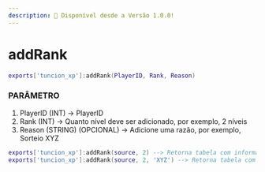 ```yaml
---
description: 🔧 Disponível desde a Versão 1.0.0!
---
```


# addRank

```lua title="Export Syntax"
exports['tuncion_xp']:addRank(PlayerID, Rank, Reason)
```

### PARÂMETRO

1. PlayerID <span className="color-blue">(INT)</span> <span className="color-orange">-> PlayerID</span>
2. Rank <span className="color-blue">(INT)</span> <span className="color-orange">-> Quanto nível deve ser adicionado, por exemplo, 2 níveis</span>
3. Reason <span className="color-blue">(STRING) (OPCIONAL)</span> <span className="color-orange">-> Adicione uma razão, por exemplo, Sorteio XYZ</span>

```lua
exports['tuncion_xp']:addRank(source, 2) --> Retorna tabela com informações
exports['tuncion_xp']:addRank(source, 2, 'XYZ') --> Retorna tabela com informações
```